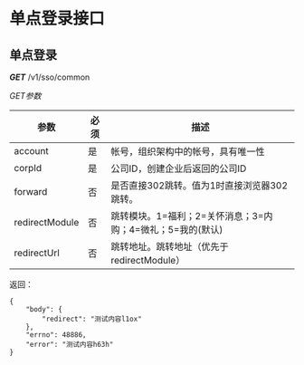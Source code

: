 单点登录接口
=============

## 单点登录

***GET*** /v1/sso/common


*GET参数*


参数 | 必须 | 描述
----|------|----
account			| 是 | 帐号，组织架构中的帐号，具有唯一性
corpId			| 是 | 公司ID，创建企业后返回的公司ID
forward			| 否 | 是否直接302跳转。值为1时直接浏览器302跳转。
redirectModule	| 否 | 跳转模块。1=福利；2=关怀消息；3=内购；4=微礼；5=我的(默认)
redirectUrl		| 否 | 跳转地址。跳转地址（优先于redirectModule）


返回：
```
{
    "body": { 
        "redirect": "测试内容l1ox" 
    }, 
    "errno": 48886, 
    "error": "测试内容h63h" 
}
```